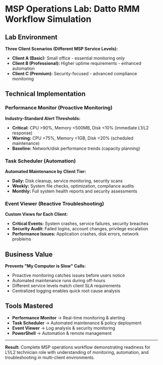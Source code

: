 # MSP Operations Lab: Datto RMM Workflow Simulation

## Lab Environment
**Three Client Scenarios (Different MSP Service Levels):**
* **Client A (Basic):** Small office - essential monitoring only
* **Client B (Professional):** Higher uptime requirements - enhanced automation  
* **Client C (Premium):** Security-focused - advanced compliance monitoring

## Technical Implementation

### Performance Monitor (Proactive Monitoring)
**Industry-Standard Alert Thresholds:**
- **Critical:** CPU >90%, Memory <500MB, Disk <10% (immediate L1/L2 response)
- **Warning:** CPU >75%, Memory <1GB, Disk <20% (scheduled maintenance)
- **Baseline:** Network/disk performance trends (capacity planning)

### Task Scheduler (Automation)
**Automated Maintenance by Client Tier:**
- **Daily:** Disk cleanup, service monitoring, security scans
- **Weekly:** System file checks, optimization, compliance audits  
- **Monthly:** Full system health reports and security assessments

### Event Viewer (Reactive Troubleshooting)
**Custom Views for Each Client:**
- **Critical Events:** System crashes, service failures, security breaches
- **Security Audit:** Failed logins, account changes, privilege escalation
- **Performance Issues:** Application crashes, disk errors, network problems

## Business Value
**Prevents "My Computer is Slow" Calls:**
- Proactive monitoring catches issues before users notice
- Automated maintenance runs during off-hours  
- Different service levels match client SLA requirements
- Centralized logging enables quick root cause analysis

## Tools Mastered
* **Performance Monitor** → Real-time monitoring & alerting
* **Task Scheduler** → Automated maintenance & policy deployment  
* **Event Viewer** → Log analysis & security monitoring
* **PowerShell** → Automation & remote management

---
**Result:** Complete MSP operations workflow demonstrating readiness for L1/L2 technician role with understanding of monitoring, automation, and troubleshooting in multi-client environments.
